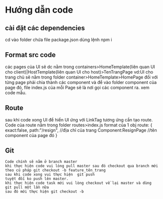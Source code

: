 
# Hướng dẫn code
## cài đặt các dependencies
cd vào folder chứa file package.json
dùng lệnh npm i
## Format src code
các pages của UI sẽ dc nằm trong containers>HomeTemplate(liên quan UI cho client)|HostTemplate(liên quan UI cho host)>TenTrangPage
vd:UI cho trang chủ sẽ nằm trong folder container>HomeTemplate>HomePage
đối với từng page phải chia thành các component và để vào folder component của page đó, file index.js của mỗi Page sẽ là nơi gọi các component ra. xem code mẫu.
## Route
sau khi code xong UI để hiển UI ứng với LinkTag tương ứng cần tạo route. Code của route nằm trong folder routes>index.js
format của 1 obj route:
    {
        exact:false, 
        path:"/resign", //địa chỉ của trang
        Component:ResignPage //tên component của page đó
    }
## Git
    Code chính sẽ nằm ở branch master
    khi thực hiện code vui lòng pull master sau đó checkout qua branch mới theo cú pháp git checkout -b feature_tên_trang 
    sau khi code xong vui thực hiện  git push
    tuyệt đối ko push lên master.
    khi thực hiện code task mới vui lòng checkout về lại master và dùng git pull một lần nữa
    sau đó mới thực hiện git checkout -b

